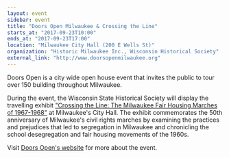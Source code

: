 ```yaml
---
layout: event
sidebar: event
title: "Doors Open Milwaukee & Crossing the Line"
starts_at: "2017-09-23T10:00"
ends_at: "2017-09-23T17:00"
location: "Milwaukee City Hall (200 E Wells St)"
organization: "Historic Milwaukee Inc., Wisconsin Historical Society"
external_link: "http://www.doorsopenmilwaukee.org"
---
```


Doors Open is a city wide open house event that invites the public to tour over 150 building throughout Milwaukee. 

During the event, the Wisconsin State Historical Society will display the travelling exhibit ["Crossing the Line: The Milwaukee Fair Housing Marches of 1967-1968"](https://www.wisconsinhistory.org/calendar/series/43/crossing-the-line) at Milwaukee's City Hall. The exhibit commemorates the 50th anniversary of Milwaukee's civil rights marches by examining the practices and prejudices that led to segregation in Milwaukee and chronicling the school desegregation and fair housing movements of the 1960s. 

Visit [Doors Open's website](http://www.doorsopenmilwaukee.org) for more about the event.
